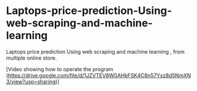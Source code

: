 # Laptops-price-prediction-Using-web-scraping-and-machine-learning
Laptops price prediction Using web scraping and machine learning , from multiple online store.


[Video showing how to operate the program (https://drive.google.com/file/d/1JZVTEV8W0AHkFSK4C8n57Yxz8d5NmXN3/view?usp=sharing)]

